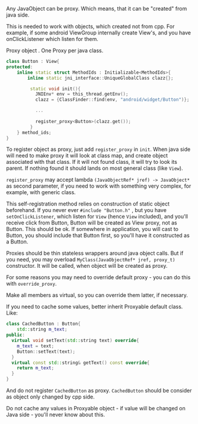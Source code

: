 Any JavaObject can be proxy. Which means, that it can be "created" from java side.

This is needed to work with objects, which created not from cpp. For example, if some android ViewGroup internally create View's, and you have onClickListener which listen for them.



Proxy object . One Proxy per java class.

```c++
class Button : View{
protected:
    inline static struct MethodIds : Initializable<MethodIds>{
        inline static jni_interface::UniqueGlobalClass clazz{};

         static void init(){
           JNIEnv* env = this_thread.getEnv();
           clazz = {ClassFinder::find(env, "android/widget/Button")};

           ...
           
           register_proxy<Button>(clazz.get());
         }
    } method_ids;   
}
```

To register object as proxy, just add `register_proxy` in `init`. When java side will need to make proxy it will look at class map, and create object associated with that class. If it will not found class, it will try to look its parent. If nothing found it should lands on most general class (like `View`).

`register_proxy` may accept lambda `(JavaObjectRef* jref) -> JavaObject*` as second parameter, if you need to work with something very complex, for example, with generic class.

This self-registration method relies on construction of static object beforehand. If you never ever `#include "Button.h"` , but you have `setOnClickListener`, which listen for `View` (hence `View` included), and you'll receive click from Button, Button will be created as View proxy, not as Button. This should be ok. If somewhere in application, you will cast to Button, you should include that Button first, so you'll have it constructed as a Button.

Proxies should be thin stateless wrappers around java object calls. But if you need, you may overload `MyClass(JavaObjectRef* jref, proxy_t)` constructor.  It will be called, when object will be created as proxy.

For some reasons you may need to override default proxy - you can do this with `override_proxy`.

Make all members as virtual, so you can override them latter, if necessary.



If you need to cache some values, better inherit Proxyable default class. Like:

```c++
class CachedButton : Button{
    std::string m_text;
public:
  virtual void setText(std::string text) override{
    m_text = text;
    Button::setText(text);
  }
  virtual const std::string& getText() const override{
    return m_text;
  }
}
```

And do not register `CachedButton` as proxy. `CachedButton` should be consider as object only changed by cpp side.



Do not cache any values in Proxyable object - if value will be changed on Java side - you'll never know about this.
